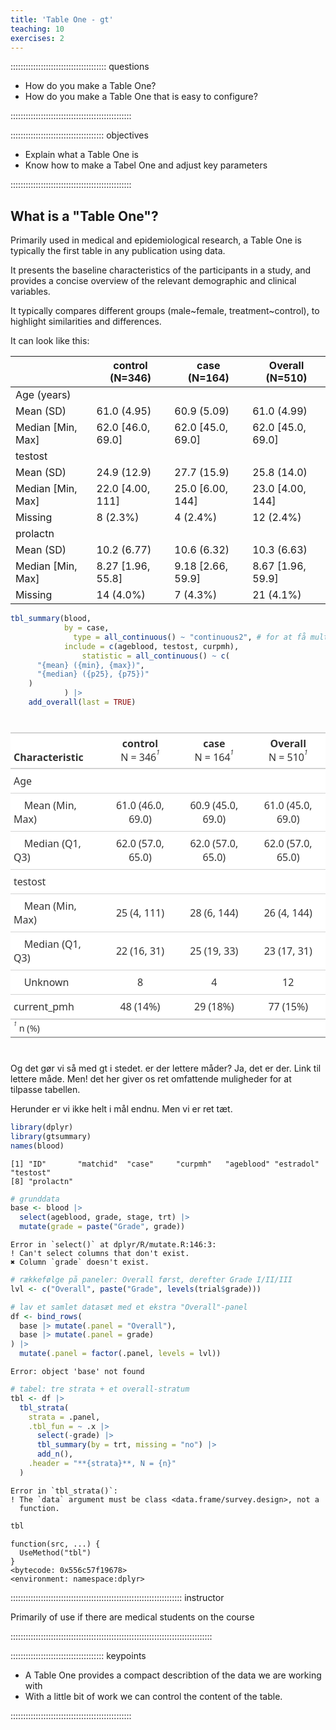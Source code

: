 ```yaml
---
title: 'Table One - gt'
teaching: 10
exercises: 2
---
```


:::::::::::::::::::::::::::::::::::::: questions 

- How do you make a Table One?
- How do you make a Table One that is easy to configure?

::::::::::::::::::::::::::::::::::::::::::::::::

::::::::::::::::::::::::::::::::::::: objectives

- Explain what a Table One is
- Know how to make a Tabel One and adjust key parameters


::::::::::::::::::::::::::::::::::::::::::::::::

## What is a "Table One"?

Primarily used in medical and epidemiological research,
a Table One is typically the first table in any publication
using data.

It presents the baseline characteristics of the participants
in a study, and provides a concise overview of the relevant
demographic and clinical variables.

It typically compares different groups (male~female, treatment~control), to highlight similarities and differences.





It can look like this:

<!--html_preserve--><div class="Rtable1"><table class="Rtable1">
<thead>
<tr>
<th class='rowlabel firstrow lastrow'></th>
<th class='firstrow lastrow'><span class='stratlabel'>control<br/><span class='stratn'>(N=346)</span></span></th>
<th class='firstrow lastrow'><span class='stratlabel'>case<br/><span class='stratn'>(N=164)</span></span></th>
<th class='firstrow lastrow'><span class='stratlabel'>Overall<br/><span class='stratn'>(N=510)</span></span></th>
</tr>
</thead>
<tbody>
<tr>
<td class='rowlabel firstrow'><span class='varlabel'>Age<span class='varunits'> (years)</span></span></td>
<td class='firstrow'></td>
<td class='firstrow'></td>
<td class='firstrow'></td>
</tr>
<tr>
<td class='rowlabel'>Mean (SD)</td>
<td>61.0 (4.95)</td>
<td>60.9 (5.09)</td>
<td>61.0 (4.99)</td>
</tr>
<tr>
<td class='rowlabel lastrow'>Median [Min, Max]</td>
<td class='lastrow'>62.0 [46.0, 69.0]</td>
<td class='lastrow'>62.0 [45.0, 69.0]</td>
<td class='lastrow'>62.0 [45.0, 69.0]</td>
</tr>
<tr>
<td class='rowlabel firstrow'><span class='varlabel'>testost</span></td>
<td class='firstrow'></td>
<td class='firstrow'></td>
<td class='firstrow'></td>
</tr>
<tr>
<td class='rowlabel'>Mean (SD)</td>
<td>24.9 (12.9)</td>
<td>27.7 (15.9)</td>
<td>25.8 (14.0)</td>
</tr>
<tr>
<td class='rowlabel'>Median [Min, Max]</td>
<td>22.0 [4.00, 111]</td>
<td>25.0 [6.00, 144]</td>
<td>23.0 [4.00, 144]</td>
</tr>
<tr>
<td class='rowlabel lastrow'>Missing</td>
<td class='lastrow'>8 (2.3%)</td>
<td class='lastrow'>4 (2.4%)</td>
<td class='lastrow'>12 (2.4%)</td>
</tr>
<tr>
<td class='rowlabel firstrow'><span class='varlabel'>prolactn</span></td>
<td class='firstrow'></td>
<td class='firstrow'></td>
<td class='firstrow'></td>
</tr>
<tr>
<td class='rowlabel'>Mean (SD)</td>
<td>10.2 (6.77)</td>
<td>10.6 (6.32)</td>
<td>10.3 (6.63)</td>
</tr>
<tr>
<td class='rowlabel'>Median [Min, Max]</td>
<td>8.27 [1.96, 55.8]</td>
<td>9.18 [2.66, 59.9]</td>
<td>8.67 [1.96, 59.9]</td>
</tr>
<tr>
<td class='rowlabel lastrow'>Missing</td>
<td class='lastrow'>14 (4.0%)</td>
<td class='lastrow'>7 (4.3%)</td>
<td class='lastrow'>21 (4.1%)</td>
</tr>
</tbody>
</table>
</div><!--/html_preserve-->




``` r
tbl_summary(blood, 
            by = case, 
              type = all_continuous() ~ "continuous2", # for at få multilinie summary stats
            include = c(ageblood, testost, curpmh),
                statistic = all_continuous() ~ c(
      "{mean} ({min}, {max})",
      "{median} ({p25}, {p75})"
    )
            ) |>
    add_overall(last = TRUE)
```

<!--html_preserve--><div id="dkznoipxla" style="padding-left:0px;padding-right:0px;padding-top:10px;padding-bottom:10px;overflow-x:auto;overflow-y:auto;width:auto;height:auto;">
<style>#dkznoipxla table {
  font-family: system-ui, 'Segoe UI', Roboto, Helvetica, Arial, sans-serif, 'Apple Color Emoji', 'Segoe UI Emoji', 'Segoe UI Symbol', 'Noto Color Emoji';
  -webkit-font-smoothing: antialiased;
  -moz-osx-font-smoothing: grayscale;
}

#dkznoipxla thead, #dkznoipxla tbody, #dkznoipxla tfoot, #dkznoipxla tr, #dkznoipxla td, #dkznoipxla th {
  border-style: none;
}

#dkznoipxla p {
  margin: 0;
  padding: 0;
}

#dkznoipxla .gt_table {
  display: table;
  border-collapse: collapse;
  line-height: normal;
  margin-left: auto;
  margin-right: auto;
  color: #333333;
  font-size: 16px;
  font-weight: normal;
  font-style: normal;
  background-color: #FFFFFF;
  width: auto;
  border-top-style: solid;
  border-top-width: 2px;
  border-top-color: #A8A8A8;
  border-right-style: none;
  border-right-width: 2px;
  border-right-color: #D3D3D3;
  border-bottom-style: solid;
  border-bottom-width: 2px;
  border-bottom-color: #A8A8A8;
  border-left-style: none;
  border-left-width: 2px;
  border-left-color: #D3D3D3;
}

#dkznoipxla .gt_caption {
  padding-top: 4px;
  padding-bottom: 4px;
}

#dkznoipxla .gt_title {
  color: #333333;
  font-size: 125%;
  font-weight: initial;
  padding-top: 4px;
  padding-bottom: 4px;
  padding-left: 5px;
  padding-right: 5px;
  border-bottom-color: #FFFFFF;
  border-bottom-width: 0;
}

#dkznoipxla .gt_subtitle {
  color: #333333;
  font-size: 85%;
  font-weight: initial;
  padding-top: 3px;
  padding-bottom: 5px;
  padding-left: 5px;
  padding-right: 5px;
  border-top-color: #FFFFFF;
  border-top-width: 0;
}

#dkznoipxla .gt_heading {
  background-color: #FFFFFF;
  text-align: center;
  border-bottom-color: #FFFFFF;
  border-left-style: none;
  border-left-width: 1px;
  border-left-color: #D3D3D3;
  border-right-style: none;
  border-right-width: 1px;
  border-right-color: #D3D3D3;
}

#dkznoipxla .gt_bottom_border {
  border-bottom-style: solid;
  border-bottom-width: 2px;
  border-bottom-color: #D3D3D3;
}

#dkznoipxla .gt_col_headings {
  border-top-style: solid;
  border-top-width: 2px;
  border-top-color: #D3D3D3;
  border-bottom-style: solid;
  border-bottom-width: 2px;
  border-bottom-color: #D3D3D3;
  border-left-style: none;
  border-left-width: 1px;
  border-left-color: #D3D3D3;
  border-right-style: none;
  border-right-width: 1px;
  border-right-color: #D3D3D3;
}

#dkznoipxla .gt_col_heading {
  color: #333333;
  background-color: #FFFFFF;
  font-size: 100%;
  font-weight: normal;
  text-transform: inherit;
  border-left-style: none;
  border-left-width: 1px;
  border-left-color: #D3D3D3;
  border-right-style: none;
  border-right-width: 1px;
  border-right-color: #D3D3D3;
  vertical-align: bottom;
  padding-top: 5px;
  padding-bottom: 6px;
  padding-left: 5px;
  padding-right: 5px;
  overflow-x: hidden;
}

#dkznoipxla .gt_column_spanner_outer {
  color: #333333;
  background-color: #FFFFFF;
  font-size: 100%;
  font-weight: normal;
  text-transform: inherit;
  padding-top: 0;
  padding-bottom: 0;
  padding-left: 4px;
  padding-right: 4px;
}

#dkznoipxla .gt_column_spanner_outer:first-child {
  padding-left: 0;
}

#dkznoipxla .gt_column_spanner_outer:last-child {
  padding-right: 0;
}

#dkznoipxla .gt_column_spanner {
  border-bottom-style: solid;
  border-bottom-width: 2px;
  border-bottom-color: #D3D3D3;
  vertical-align: bottom;
  padding-top: 5px;
  padding-bottom: 5px;
  overflow-x: hidden;
  display: inline-block;
  width: 100%;
}

#dkznoipxla .gt_spanner_row {
  border-bottom-style: hidden;
}

#dkznoipxla .gt_group_heading {
  padding-top: 8px;
  padding-bottom: 8px;
  padding-left: 5px;
  padding-right: 5px;
  color: #333333;
  background-color: #FFFFFF;
  font-size: 100%;
  font-weight: initial;
  text-transform: inherit;
  border-top-style: solid;
  border-top-width: 2px;
  border-top-color: #D3D3D3;
  border-bottom-style: solid;
  border-bottom-width: 2px;
  border-bottom-color: #D3D3D3;
  border-left-style: none;
  border-left-width: 1px;
  border-left-color: #D3D3D3;
  border-right-style: none;
  border-right-width: 1px;
  border-right-color: #D3D3D3;
  vertical-align: middle;
  text-align: left;
}

#dkznoipxla .gt_empty_group_heading {
  padding: 0.5px;
  color: #333333;
  background-color: #FFFFFF;
  font-size: 100%;
  font-weight: initial;
  border-top-style: solid;
  border-top-width: 2px;
  border-top-color: #D3D3D3;
  border-bottom-style: solid;
  border-bottom-width: 2px;
  border-bottom-color: #D3D3D3;
  vertical-align: middle;
}

#dkznoipxla .gt_from_md > :first-child {
  margin-top: 0;
}

#dkznoipxla .gt_from_md > :last-child {
  margin-bottom: 0;
}

#dkznoipxla .gt_row {
  padding-top: 8px;
  padding-bottom: 8px;
  padding-left: 5px;
  padding-right: 5px;
  margin: 10px;
  border-top-style: solid;
  border-top-width: 1px;
  border-top-color: #D3D3D3;
  border-left-style: none;
  border-left-width: 1px;
  border-left-color: #D3D3D3;
  border-right-style: none;
  border-right-width: 1px;
  border-right-color: #D3D3D3;
  vertical-align: middle;
  overflow-x: hidden;
}

#dkznoipxla .gt_stub {
  color: #333333;
  background-color: #FFFFFF;
  font-size: 100%;
  font-weight: initial;
  text-transform: inherit;
  border-right-style: solid;
  border-right-width: 2px;
  border-right-color: #D3D3D3;
  padding-left: 5px;
  padding-right: 5px;
}

#dkznoipxla .gt_stub_row_group {
  color: #333333;
  background-color: #FFFFFF;
  font-size: 100%;
  font-weight: initial;
  text-transform: inherit;
  border-right-style: solid;
  border-right-width: 2px;
  border-right-color: #D3D3D3;
  padding-left: 5px;
  padding-right: 5px;
  vertical-align: top;
}

#dkznoipxla .gt_row_group_first td {
  border-top-width: 2px;
}

#dkznoipxla .gt_row_group_first th {
  border-top-width: 2px;
}

#dkznoipxla .gt_summary_row {
  color: #333333;
  background-color: #FFFFFF;
  text-transform: inherit;
  padding-top: 8px;
  padding-bottom: 8px;
  padding-left: 5px;
  padding-right: 5px;
}

#dkznoipxla .gt_first_summary_row {
  border-top-style: solid;
  border-top-color: #D3D3D3;
}

#dkznoipxla .gt_first_summary_row.thick {
  border-top-width: 2px;
}

#dkznoipxla .gt_last_summary_row {
  padding-top: 8px;
  padding-bottom: 8px;
  padding-left: 5px;
  padding-right: 5px;
  border-bottom-style: solid;
  border-bottom-width: 2px;
  border-bottom-color: #D3D3D3;
}

#dkznoipxla .gt_grand_summary_row {
  color: #333333;
  background-color: #FFFFFF;
  text-transform: inherit;
  padding-top: 8px;
  padding-bottom: 8px;
  padding-left: 5px;
  padding-right: 5px;
}

#dkznoipxla .gt_first_grand_summary_row {
  padding-top: 8px;
  padding-bottom: 8px;
  padding-left: 5px;
  padding-right: 5px;
  border-top-style: double;
  border-top-width: 6px;
  border-top-color: #D3D3D3;
}

#dkznoipxla .gt_last_grand_summary_row_top {
  padding-top: 8px;
  padding-bottom: 8px;
  padding-left: 5px;
  padding-right: 5px;
  border-bottom-style: double;
  border-bottom-width: 6px;
  border-bottom-color: #D3D3D3;
}

#dkznoipxla .gt_striped {
  background-color: rgba(128, 128, 128, 0.05);
}

#dkznoipxla .gt_table_body {
  border-top-style: solid;
  border-top-width: 2px;
  border-top-color: #D3D3D3;
  border-bottom-style: solid;
  border-bottom-width: 2px;
  border-bottom-color: #D3D3D3;
}

#dkznoipxla .gt_footnotes {
  color: #333333;
  background-color: #FFFFFF;
  border-bottom-style: none;
  border-bottom-width: 2px;
  border-bottom-color: #D3D3D3;
  border-left-style: none;
  border-left-width: 2px;
  border-left-color: #D3D3D3;
  border-right-style: none;
  border-right-width: 2px;
  border-right-color: #D3D3D3;
}

#dkznoipxla .gt_footnote {
  margin: 0px;
  font-size: 90%;
  padding-top: 4px;
  padding-bottom: 4px;
  padding-left: 5px;
  padding-right: 5px;
}

#dkznoipxla .gt_sourcenotes {
  color: #333333;
  background-color: #FFFFFF;
  border-bottom-style: none;
  border-bottom-width: 2px;
  border-bottom-color: #D3D3D3;
  border-left-style: none;
  border-left-width: 2px;
  border-left-color: #D3D3D3;
  border-right-style: none;
  border-right-width: 2px;
  border-right-color: #D3D3D3;
}

#dkznoipxla .gt_sourcenote {
  font-size: 90%;
  padding-top: 4px;
  padding-bottom: 4px;
  padding-left: 5px;
  padding-right: 5px;
}

#dkznoipxla .gt_left {
  text-align: left;
}

#dkznoipxla .gt_center {
  text-align: center;
}

#dkznoipxla .gt_right {
  text-align: right;
  font-variant-numeric: tabular-nums;
}

#dkznoipxla .gt_font_normal {
  font-weight: normal;
}

#dkznoipxla .gt_font_bold {
  font-weight: bold;
}

#dkznoipxla .gt_font_italic {
  font-style: italic;
}

#dkznoipxla .gt_super {
  font-size: 65%;
}

#dkznoipxla .gt_footnote_marks {
  font-size: 75%;
  vertical-align: 0.4em;
  position: initial;
}

#dkznoipxla .gt_asterisk {
  font-size: 100%;
  vertical-align: 0;
}

#dkznoipxla .gt_indent_1 {
  text-indent: 5px;
}

#dkznoipxla .gt_indent_2 {
  text-indent: 10px;
}

#dkznoipxla .gt_indent_3 {
  text-indent: 15px;
}

#dkznoipxla .gt_indent_4 {
  text-indent: 20px;
}

#dkznoipxla .gt_indent_5 {
  text-indent: 25px;
}

#dkznoipxla .katex-display {
  display: inline-flex !important;
  margin-bottom: 0.75em !important;
}

#dkznoipxla div.Reactable > div.rt-table > div.rt-thead > div.rt-tr.rt-tr-group-header > div.rt-th-group:after {
  height: 0px !important;
}
</style>
<table class="gt_table" data-quarto-disable-processing="false" data-quarto-bootstrap="false">
  <thead>
    <tr class="gt_col_headings">
      <th class="gt_col_heading gt_columns_bottom_border gt_left" rowspan="1" colspan="1" scope="col" id="label"><span class='gt_from_md'><strong>Characteristic</strong></span></th>
      <th class="gt_col_heading gt_columns_bottom_border gt_center" rowspan="1" colspan="1" scope="col" id="stat_1"><span class='gt_from_md'><strong>control</strong><br />
N = 346</span><span class="gt_footnote_marks" style="white-space:nowrap;font-style:italic;font-weight:normal;line-height:0;"><sup>1</sup></span></th>
      <th class="gt_col_heading gt_columns_bottom_border gt_center" rowspan="1" colspan="1" scope="col" id="stat_2"><span class='gt_from_md'><strong>case</strong><br />
N = 164</span><span class="gt_footnote_marks" style="white-space:nowrap;font-style:italic;font-weight:normal;line-height:0;"><sup>1</sup></span></th>
      <th class="gt_col_heading gt_columns_bottom_border gt_center" rowspan="1" colspan="1" scope="col" id="stat_0"><span class='gt_from_md'><strong>Overall</strong><br />
N = 510</span><span class="gt_footnote_marks" style="white-space:nowrap;font-style:italic;font-weight:normal;line-height:0;"><sup>1</sup></span></th>
    </tr>
  </thead>
  <tbody class="gt_table_body">
    <tr><td headers="label" class="gt_row gt_left">Age</td>
<td headers="stat_1" class="gt_row gt_center"><br /></td>
<td headers="stat_2" class="gt_row gt_center"><br /></td>
<td headers="stat_0" class="gt_row gt_center"><br /></td></tr>
    <tr><td headers="label" class="gt_row gt_left">    Mean (Min, Max)</td>
<td headers="stat_1" class="gt_row gt_center">61.0 (46.0, 69.0)</td>
<td headers="stat_2" class="gt_row gt_center">60.9 (45.0, 69.0)</td>
<td headers="stat_0" class="gt_row gt_center">61.0 (45.0, 69.0)</td></tr>
    <tr><td headers="label" class="gt_row gt_left">    Median (Q1, Q3)</td>
<td headers="stat_1" class="gt_row gt_center">62.0 (57.0, 65.0)</td>
<td headers="stat_2" class="gt_row gt_center">62.0 (57.0, 65.0)</td>
<td headers="stat_0" class="gt_row gt_center">62.0 (57.0, 65.0)</td></tr>
    <tr><td headers="label" class="gt_row gt_left">testost</td>
<td headers="stat_1" class="gt_row gt_center"><br /></td>
<td headers="stat_2" class="gt_row gt_center"><br /></td>
<td headers="stat_0" class="gt_row gt_center"><br /></td></tr>
    <tr><td headers="label" class="gt_row gt_left">    Mean (Min, Max)</td>
<td headers="stat_1" class="gt_row gt_center">25 (4, 111)</td>
<td headers="stat_2" class="gt_row gt_center">28 (6, 144)</td>
<td headers="stat_0" class="gt_row gt_center">26 (4, 144)</td></tr>
    <tr><td headers="label" class="gt_row gt_left">    Median (Q1, Q3)</td>
<td headers="stat_1" class="gt_row gt_center">22 (16, 31)</td>
<td headers="stat_2" class="gt_row gt_center">25 (19, 33)</td>
<td headers="stat_0" class="gt_row gt_center">23 (17, 31)</td></tr>
    <tr><td headers="label" class="gt_row gt_left">    Unknown</td>
<td headers="stat_1" class="gt_row gt_center">8</td>
<td headers="stat_2" class="gt_row gt_center">4</td>
<td headers="stat_0" class="gt_row gt_center">12</td></tr>
    <tr><td headers="label" class="gt_row gt_left">current_pmh</td>
<td headers="stat_1" class="gt_row gt_center">48 (14%)</td>
<td headers="stat_2" class="gt_row gt_center">29 (18%)</td>
<td headers="stat_0" class="gt_row gt_center">77 (15%)</td></tr>
  </tbody>
  <tfoot>
    <tr class="gt_footnotes">
      <td class="gt_footnote" colspan="4"><span class="gt_footnote_marks" style="white-space:nowrap;font-style:italic;font-weight:normal;line-height:0;"><sup>1</sup></span> <span class='gt_from_md'>n (%)</span></td>
    </tr>
  </tfoot>
</table>
</div><!--/html_preserve-->

Og det gør vi så med gt i stedet.
er der lettere måder? Ja, det er der. Link til lettere måde. 
Men! det her giver os ret omfattende muligheder for at tilpasse tabellen.


Herunder er vi ikke helt i mål endnu. Men vi er ret tæt.


``` r
library(dplyr)
library(gtsummary)
names(blood)
```

``` output
[1] "ID"       "matchid"  "case"     "curpmh"   "ageblood" "estradol" "testost" 
[8] "prolactn"
```

``` r
# grunddata
base <- blood |>
  select(ageblood, grade, stage, trt) |>
  mutate(grade = paste("Grade", grade))
```

``` error
Error in `select()` at dplyr/R/mutate.R:146:3:
! Can't select columns that don't exist.
✖ Column `grade` doesn't exist.
```

``` r
# rækkefølge på paneler: Overall først, derefter Grade I/II/III
lvl <- c("Overall", paste("Grade", levels(trial$grade)))

# lav et samlet datasæt med et ekstra "Overall"-panel
df <- bind_rows(
  base |> mutate(.panel = "Overall"),
  base |> mutate(.panel = grade)
) |>
  mutate(.panel = factor(.panel, levels = lvl))
```

``` error
Error: object 'base' not found
```

``` r
# tabel: tre strata + et overall-stratum
tbl <- df |>
  tbl_strata(
    strata = .panel,
    .tbl_fun = ~ .x |>
      select(-grade) |> 
      tbl_summary(by = trt, missing = "no") |>
      add_n(),
    .header = "**{strata}**, N = {n}"
  )
```

``` error
Error in `tbl_strata()`:
! The `data` argument must be class <data.frame/survey.design>, not a
  function.
```

``` r
tbl
```

``` output
function(src, ...) {
  UseMethod("tbl")
}
<bytecode: 0x556c57f19678>
<environment: namespace:dplyr>
```

:::::::::::::::::::::::::::::::::::::::::::::::::::::::::::::::::::: instructor

Primarily of use if there are medical students on the course

::::::::::::::::::::::::::::::::::::::::::::::::::::::::::::::::::::::::::::::::


::::::::::::::::::::::::::::::::::::: keypoints 

- A Table One provides a compact describtion of the data we are working with
- With a little bit of work we can control the content of the table.

::::::::::::::::::::::::::::::::::::::::::::::::

